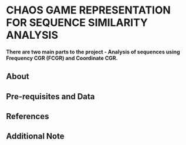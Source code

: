 # CHAOS GAME REPRESENTATION FOR SEQUENCE SIMILARITY ANALYSIS

#### There are two main parts to the project - Analysis of sequences using Frequency CGR (FCGR) and Coordinate CGR.

## About

## Pre-requisites and Data

## References

## Additional Note
